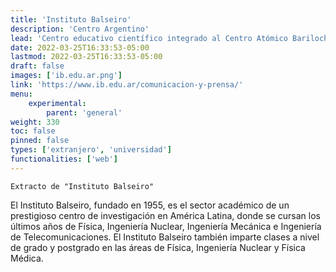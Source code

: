 ```yaml
---
title: 'Instituto Balseiro'
description: 'Centro Argentino'
lead: 'Centro educativo científico integrado al Centro Atómico Bariloche (CAB), dependiente de la CNEA y la UNCUYO'
date: 2022-03-25T16:33:53-05:00
lastmod: 2022-03-25T16:33:53-05:00
draft: false
images: ['ib.edu.ar.png']
link: 'https://www.ib.edu.ar/comunicacion-y-prensa/'
menu:
    experimental:
        parent: 'general'
weight: 330
toc: false
pinned: false
types: ['extranjero', 'universidad']
functionalities: ['web']
---
```


```text
Extracto de "Instituto Balseiro"
```

El Instituto Balseiro, fundado en 1955, es el sector académico de un prestigioso centro de investigación en América Latina, donde se cursan los últimos años de Física, Ingeniería Nuclear, Ingeniería Mecánica e Ingeniería de Telecomunicaciones. El Instituto Balseiro también imparte clases a nivel de grado y postgrado en las áreas de Física, Ingeniería Nuclear y Física Médica.
